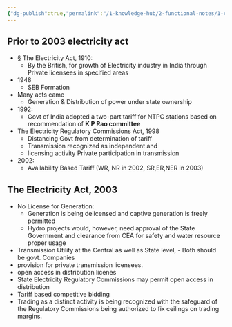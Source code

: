 ```yaml
---
{"dg-publish":true,"permalink":"/1-knowledge-hub/2-functional-notes/1-career-notes/2-general-technical-notes/1-power-plant-business-market/electricity-market/evolution-of-structure-of-electricity/","noteIcon":""}
---
```


## Prior to 2003 electricity act

- § The Electricity Act, 1910:
    - By the British, for growth of Electricity industry in India through Private licensees in specified areas
- 1948
    - SEB Formation
- Many acts came
    - Generation & Distribution of power under state ownership
- 1992:
    - Govt of India adopted a two-part tariff for NTPC stations based on recommendation of **K P Rao committee**
- The Electricity Regulatory Commissions Act, 1998
    - Distancing Govt from determination of tariff
    - Transmission recognized as independent and
    - licensing activity Private participation in transmission
- 2002:
    - Availability Based Tariff (WR, NR in 2002, SR,ER,NER in 2003)
## The Electricity Act, 2003

- No License for Generation:
    - Generation is being delicensed and captive generation is freely permitted
    - Hydro projects would, however, need approval of the State Government and clearance from CEA for safety and water resource proper usage
- Transmission Utility at the Central as well as State level, - Both should be govt. Companies
- provision for private transmission licensees.
- open access in distribution licenes
- State Electricity Regulatory Commissions may permit open access in distribution
- Tariff based competitive bidding
- Trading as a distinct activity is being recognized with the safeguard of the Regulatory Commissions being authorized to fix ceilings on trading margins.
